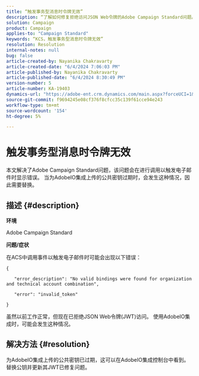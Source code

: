 ```yaml
---
title: “触发事务型消息时令牌无效”
description: “了解如何修复拒绝访问JSON Web令牌的Adobe Campaign Standard问题。”
solution: Campaign
product: Campaign
applies-to: "Campaign Standard"
keywords: “KCS，触发事务型消息时令牌无效”
resolution: Resolution
internal-notes: null
bug: false
article-created-by: Nayanika Chakravarty
article-created-date: "6/4/2024 7:06:03 PM"
article-published-by: Nayanika Chakravarty
article-published-date: "6/4/2024 8:30:49 PM"
version-number: 5
article-number: KA-19403
dynamics-url: "https://adobe-ent.crm.dynamics.com/main.aspx?forceUCI=1&pagetype=entityrecord&etn=knowledgearticle&id=a7b9147c-a522-ef11-840a-002248092444"
source-git-commit: f9694245e08cf376f8cfcc35c139f61cce94e243
workflow-type: tm+mt
source-wordcount: '154'
ht-degree: 5%

---
```


# 触发事务型消息时令牌无效


本文解决了Adobe Campaign Standard问题，该问题会在进行调用以触发电子邮件时显示错误。 当为AdobeIO集成上传的公共密钥过期时，会发生这种情况，因此需要替换。

## 描述 {#description}


<b>环境</b>

Adobe Campaign Standard

<b>问题/症状</b>

在ACS中调用事件以触发电子邮件时可能会出现以下错误：






```
{

   "error_description": "No valid bindings were found for organization and technical account combination",

   "error": "invalid_token"

}
```






虽然以前工作正常，但现在已拒绝JSON Web令牌(JWT)访问。 使用AdobeIO集成时，可能会发生这种情况。


## 解决方法 {#resolution}


为AdobeIO集成上传的公共密钥已过期，这可以在AdobeIO集成控制台中看到。 替换公钥并更新其JWT已修复问题。
